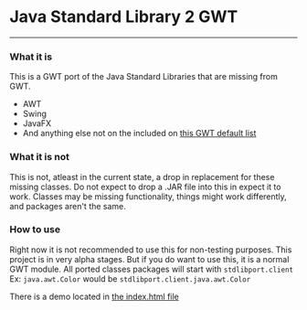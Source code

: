 # Java Standard Library 2 GWT
---
### What it is
This is a GWT port of the Java Standard Libraries that are missing from GWT.
  - AWT
  - Swing
  - JavaFX
  - And anything else not on the included on [this GWT default list](http://www.gwtproject.org/doc/latest/RefJreEmulation.html)

### What it is not
This is not, atleast in the current state, a drop in replacement for these missing classes. Do not expect to drop a .JAR file into this in expect it to work. Classes may be missing functionality, things might work differently, and packages aren't the same.

### How to use
Right now it is not recommended to use this for non-testing purposes. This project is in very alpha stages. But if you do want to use this, it is a normal GWT module. All ported classes packages will start with `stdlibport.client`
Ex: `java.awt.Color` would be `stdlibport.client.java.awt.Color`

There is a demo located in [the index.html file](index.html)